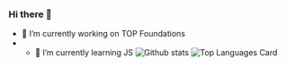 ### Hi there 👋

<!--
**Hanoon02/Hanoon02** is a ✨ _special_ ✨ repository because its `README.md` (this file) appears on your GitHub profile.

Here are some ideas to get you started:



- 👯 I’m looking to collaborate on ...
- 🤔 I’m looking for help with ...
- 💬 Ask me about ...
- 📫 How to reach me: ...
- 😄 Pronouns: ...
- ⚡ Fun fact: ...
-->
- 🔭 I’m currently working on TOP Foundations
- - 🌱 I’m currently learning JS
![Github stats](https://github-readme-stats.vercel.app/api?username=Hanoon02&theme=highcontrast&show_icons=true&count_private=true)
![Top Languages Card](https://github-readme-stats.vercel.app/api/top-langs/?username=Hanoon02)
